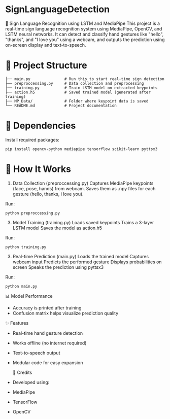 # SignLanguageDetection
🧠 Sign Language Recognition using LSTM and MediaPipe
This project is a real-time sign language recognition system using MediaPipe, OpenCV, and LSTM neural networks. It can detect and classify hand gestures like "hello", "thanks", and "I love you" using a webcam, and outputs the prediction using on-screen display and text-to-speech.
# 📁 Project Structure
 ```
├── main.py               # Run this to start real-time sign detection
├── preproccessing.py     # Data collection and preprocessing
├── training.py           # Train LSTM model on extracted keypoints
├── action.h5             # Saved trained model (generated after training)
├── MP_Data/              # Folder where keypoint data is saved
└── README.md             # Project documentation
 ```
# 🔧 Dependencies
Install required packages:
 ```
pip install opencv-python mediapipe tensorflow scikit-learn pyttsx3
 ```
# 🧩 How It Works
1. Data Collection (preproccessing.py)
Captures MediaPipe keypoints (face, pose, hands) from webcam.
Saves them as .npy files for each gesture (hello, thanks, i love you).

Run:
```
python preproccessing.py
```
3. Model Training (training.py)
Loads saved keypoints
Trains a 3-layer LSTM model
Saves the model as action.h5

Run:
```
python training.py
```
3. Real-time Prediction (main.py)
Loads the trained model
Captures webcam input
Predicts the performed gesture
Displays probabilities on screen
Speaks the prediction using pyttsx3

Run:
```
python main.py
```

📊 Model Performance
* Accuracy is printed after training
* Confusion matrix helps visualize prediction quality
  
✨ Features
* Real-time hand gesture detection
* Works offline (no internet required)
* Text-to-speech output
* Modular code for easy expansion

  🤝 Credits
* Developed using:

* MediaPipe

* TensorFlow

* OpenCV
